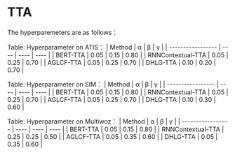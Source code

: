 # TTA
The hyperparemeters are as follows：

Table: Hyperparameter on ATIS：
| Method             | α    | β    | γ    |
| ----------------- | ---- | ---- | ---- |
| BERT-TTA          | 0.05 | 0.15 | 0.80 |
| RNNContextual-TTA | 0.05 | 0.25 | 0.70 |
| AGLCF-TTA         | 0.05 | 0.25 | 0.70 |
| DHLG-TTA          | 0.10 | 0.20 | 0.70 |

Table: Hyperparameter on SIM：
| Method             | α    | β    | γ    |
| ----------------- | ---- | ---- | ---- |
| BERT-TTA          | 0.05 | 0.15 | 0.80 |
| RNNContextual-TTA | 0.05 | 0.25 | 0.70 |
| AGLCF-TTA         | 0.05 | 0.25 | 0.70 |
| DHLG-TTA          | 0.10 | 0.30 | 0.60 |

Table: Hyperparameter on Multiwoz：
| Method             | α    | β    | γ    |
| ----------------- | ---- | ---- | ---- |
| BERT-TTA          | 0.05 | 0.15 | 0.80 |
| RNNContextual-TTA | 0.25 | 0.25 | 0.50 |
| AGLCF-TTA         | 0.05 | 0.35 | 0.60 |
| DHLG-TTA          | 0.05 | 0.35 | 0.60 |

